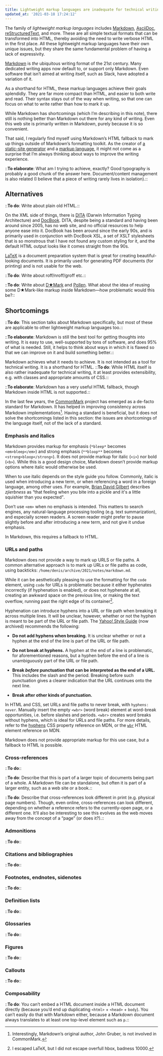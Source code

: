 ```yaml
---
title: Lightweight markup languages are inadequate for technical writing
updated_at: '2021-03-18 17:24:12'
---
```



The family of <i>lightweight markup languages</i> includes [Markdown](https://daringfireball.net/projects/markdown/), [AsciiDoc](https://asciidoc.org), [reStructuredText](https://docutils.sourceforge.io/rst.html), and more. These are all simple textual formats that can be transformed into HTML, thereby avoiding the need to write verbose HTML in the first place. All these lightweight markup languages have their own unique issues, but they share the same fundamental problem of having a lack of expressivity.

[Markdown](https://daringfireball.net/projects/markdown/) is *the* ubiquitous writing format of the 21st century. Many dedicated writing apps now default to, or support only Markdown. Even software that isn’t aimed at writing itself, such as Slack, have adopted a variation of it.

As a shorthand for HTML, these markup languages achieve their goals splendidly. They are far more compact than HTML, and easier to both write and read. Their syntax stays out of the way when writing, so that one can focus on what to write rather than how to mark it up.

While Markdown has shortcomings (which I’m describing in this note), there still is nothing better than Markdown out there for any kind of writing. Even this web site is primarily written in Markdown, purely because it is so convenient.

That said, I regularly find myself using Markdown’s HTML fallback to mark up things outside of Markdown’s formatting toolkit. As the creator of [a static-site generator](https://nanoc.ws) and a [markup language](https://ddfreyne.github.io/d-mark/), it might not come as a surprise that I’m always thinking about ways to improve the writing experience.

::**To elaborate**: What am I trying to achieve, exactly? Good typography is probably a good chunk of the answer here. Document/content management is also related (I believe that a piece of writing rarely lives in isolation).::

## Alternatives
::**To do**: Write about plain old HTML.::

On the XML side of things, there is [DITA](http://docs.oasis-open.org/dita/dita/v1.3/errata02/os/complete/part0-overview/dita-v1.3-errata02-os-part0-overview-complete.html#ditaspec) (Darwin Information Typing Architecture) and [DocBook](https://docbook.org). DITA, despite being a standard and having been around since 2005, has no web site, and no official resources to help anyone ease into it. DocBook has been around since the early 90s, and is primarily used in conjunction with DocBook XSL, a set of XSLT stylesheets that is so monstrous that I have not found any custom styling for it, and the default HTML output looks like it comes straight from the 90s.

[LaTeX](https://www.latex-project.org) is a document preparation system that is great for creating beautiful-looking documents. It is primarily used for generating PDF documents (for printing) and is not usable for the web.

::**To do**: Write about roff/nroff/groff etc.::

::**To do**: Write about [D★Mark](https://ddfreyne.github.io/d-mark/) and [Pollen](https://docs.racket-lang.org/pollen/). What about the idea of reusing some D★Mark-like markup inside Markdown—how problematic would this be?::

## Shortcomings
::**To do**: This section talks about Markdown specifically, but most of these are applicable to other lightweight markup languages too.::

::**To elaborate**: Markdown is still the best tool for getting thoughts into writing. It is easy to use, well-supported by tons of software, and does 95% of what is needed. Still, it helps to think about ways in which it is flawed so that we can improve on it and build something better.::

Markdown achieves what it needs to achieve. It is not intended as a tool for technical writing. It is a shorthand for HTML. ::**To do**: While HTML itself is also rather inadequate for technical writing, it at least provides extensibility, e.g. with classes and appropriate amounts of CSS.::

::**To elaborate**: Markdown has a very useful HTML fallback, though Markdown inside HTML is not supported.::

In the last few years, the [CommonMark](https://commonmark.org) project has emerged as a de-facto standard for Markdown. It has helped in improving consistency across Markdown implementations[^commonmark]. Having a standard is beneficial, but it does not solve the shortcomings listed in this section: the issues are shortcomings of the language itself, not of the lack of a standard.

[^commonmark]: Interestingly, Markdown’s original author, John Gruber, is not involved in CommonMark.

### Emphasis and italics
Markdown provides markup for emphasis (`*bleep*` becomes `<em>bleep</em>`) and strong emphasis (`**bloop**` becomes `<strong>bloop</strong>`). It does not provide markup for italic (`<i>`) nor bold (`<b>`). While this is a good design choice, Markdown doesn’t provide markup options where italic would otherwise be used.

When to use italic depends on the style guide you follow. Commonly, italic is used when introducing a new term, or when referencing a word in a foreign language, among other uses. For example, [Brian David Gilbert](https://www.youtube.com/channel/UCakAg8hC_RFJm4RI3DlD7SA) describes <i>zjierbness</i> as <q>that feeling when you bite into a pickle and it's a little squishier than you expected</q>.

Don’t use `<em>` when no emphasis is intended. This matters to search engines, any natural-language processing tooling (e.g. text summarization), and especially screen readers. A screen reader might prefer to pause slightly before and after introducing a new term, and not give it undue emphasis.

In Markdown, this requires a fallback to HTML.

### URLs and paths
Markdown does not provide a way to mark up URLS or file paths. A common alternative approach is to mark up URLs or file paths as code, using backticks: `/home/denis/archive/2021/notes/markdown.md`.

While it can be aesthetically pleasing to use the formatting for the `code` element, using `code` for URLs is problematic because it either hyphenates incorrectly (if hyphenation is enabled), or does not hyphenate at all, creating an awkward space on the previous line, or making the text overflow, running past the right edge of its container[^1].

[^1]: I escaped LaTeX, but I did not escape overfull hbox, badness 10000.

Hyphenation can introduce hyphens into a URL or file path when breaking it across multiple lines. It will be unclear, however, whether or not the hyphen is meant to be part of the URL or file path. The [Yahoo! Style Guide](https://web.archive.org/web/20121105171040/http://styleguide.yahoo.com/editing/treat-abbreviations-capitalization-and-titles-consistently/website-names-and-addresses) (now archived) recommends the following:

* **Do not add hyphens when breaking.** It is unclear whether or not a hyphen at the end of the line is part of the URL or file path.

* **Do not break at hyphens.** A hyphen at the end of a line is problematic, for aforementioned reasons, but a hyphen before the end of a line is unambiguously part of the URL or file path.

* **Break *before* punctuation that can be interpreted as the end of a URL.** This includes the slash and the period. Breaking before such punctuation gives a clearer indication that the URL continues onto the next line.

* **Break after other kinds of punctuation.**

In HTML and CSS, set URLs and file paths to never break, with `hyphens: never`. Manually insert the empty `<wbr>` (word break) element at word-break opportunities, i.e. before slashes and periods. `<wbr>` creates word breaks without hyphens, which is ideal for URLs and file paths. For more details, refer to the [hyphens](https://developer.mozilla.org/en-US/docs/Web/CSS/hyphens) CSS property reference on MDN, or the [`wbr`](https://developer.mozilla.org/en-US/docs/Web/HTML/Element/wbr) HTML element reference on MDN.

Markdown does not provide appropriate markup for this use case, but a fallback to HTML is possible.

### Cross-references

::**To do**::

::**To do**:  Describe that this is part of a larger topic of documents being part of a whole. A Markdown file can be standalone, but often it is part of a larger entity, such as a web site or a book.::

::**To do**: Describe that cross-references look different in print (e.g. physical page numbers). Though, even online, cross-references can look different, depending on whether a reference refers to the currently-open page, or a different one. It’ll also be interesting to see this evolves as the web moves away from the concept of a “page” (or does it?).::

### Admonitions

::**To do**::

### Citations and bibliographies

::**To do**::

### Footnotes, endnotes, sidenotes

::**To do**::

### Definition lists

::**To do**::

### Glossaries

::**To do**::

### Figures

::**To do**::

### Callouts

::**To do**::

### Composability

::**To do**: You can’t embed a HTML document inside a HTML document directly (because you’d end up duplicating  `<html>` + `<head>` + `body`). You can’t easily do that with Markdown either, because a Markdown document always translates to at least one top-level element such as `p`.::